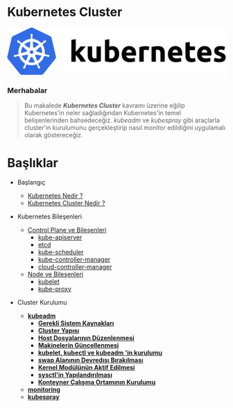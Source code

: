 # Kubernetes Cluster

![image](https://github.com/hae-shin/kubernetes-cluster/blob/main/kubernetes.png)

### Merhabalar

> Bu makalede ***Kubernetes Cluster*** kavramı üzerine eğilip Kubernetes'in neler sağladığından Kubernetes'in temel belişenlerinden bahsedeceğiz. *kubeadm* ve *kubespray* gibi araçlarla cluster'ın kurulumunu gerçekleştirip nasıl monitor edildiğini uygulamalı olarak göstereceğiz. 

# Başlıklar

<!-- docs/_sidebar.md -->

* Başlangıç
    * [Kubernetes Nedir ?](./dökümanlar/kubernetes-nedir.md)
    * [Kubernetes Cluster Nedir ?](./dökümanlar/kubernetes-cluster-nedir.md)

* Kubernetes Bileşenleri
    * [Control Plane ve Bileşenleri](./dökümanlar/control-plane.md)
        * [kube-apiserver](./dökümanlar/kube-apiserver.md)
        * [etcd](./dökümanlar/etcd.md)
        * [kube-scheduler](./dökümanlar/kube-scheduler.md)
        * [kube-controller-manager](./dökümanlar/kube-controller-manager.md)
        * [cloud-controller-manager](./dökümanlar/cloud-controller-manager.md)
    * [Node ve Bileşenleri](./dökümanlar/node.md)
        * [kubelet](./dökümanlar/kubelet.md)
        * [kube-proxy](./dökümanlar/kube-proxy.md)
* Cluster Kurulumu
    * [**kubeadm**](./kubeadm/kubeadm.md)
       * [**Gerekli Sistem Kaynakları**](./kubeadm/gereklisistemkaynakları.md)
       * [**Cluster Yapısı**](./kubeadm/clusteryapısı.md)
       * [**Host Dosyalarının Düzenlenmesi**](./kubeadm/host-dosyalarının-düzenlenmesi.md)
       * [**Makinelerin Güncellenmesi**](./kubeadm/makinelerin-güncellenmesi.md)
       * [**kubelet, kubectl ve kubeadm 'in kurulumu**](./kubeadm/kubelet-kubectl-kubeadm-kurulum.md)
       * [**swap Alanının Devredışı Bırakılması**](./kubeadm/swap-alanı.md)
       * [**Kernel Modülünün Aktif Edilmesi**](./kubeadm/kernel-modülünün-aktif-edilmesi.md)
       * [**sysctl'in Yapılandırılması**](./kubeadm/sysctl.md)
       * [**Konteyner Çalışma Ortamının Kurulumu**](./kubeadm/konteyner-çalışma-ortamının-kurulumu.md)
    * [**monitoring**](./kubeadm/monitoring.md)
    * [**kubespray**](./kubespray/kubespray.md)
